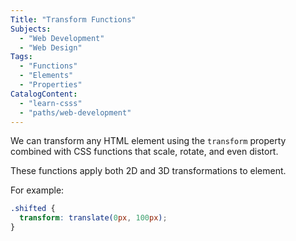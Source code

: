 ```yaml
---
Title: "Transform Functions"
Subjects:
  - "Web Development"
  - "Web Design"
Tags: 
  - "Functions"
  - "Elements"
  - "Properties"
CatalogContent:
  - "learn-csss"
  - "paths/web-development"
---
```


We can transform any HTML element using the `transform` property combined with CSS functions that scale, rotate, and even distort. 

These functions apply both 2D and 3D transformations to element.

For example:

```css
.shifted {
  transform: translate(0px, 100px);
}
```